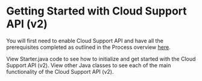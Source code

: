 # Getting Started with Cloud Support API (v2)

You will first need to enable Cloud Support API and have all the prerequisites completed as outlined in the Process overview [here](https://cloud.google.com/support/docs/reference/v1#process-overview). 

View Starter.java code to see how to initialize and get started with the Cloud Support API (v2). View other Java classes to see each of the main functionality of the Cloud Support API (v2).